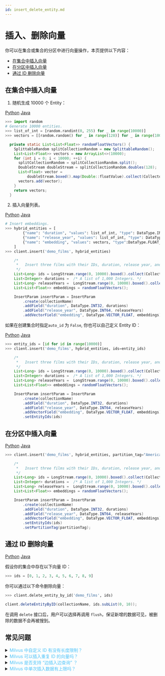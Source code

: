 ```yaml
---
id: insert_delete_entity.md
---
```



# 插入、删除向量

你可以在集合或集合的分区中进行向量操作，本页提供以下内容：

- [在集合中插入向量](#insert-entity-to-collection)
- [在分区中插入向量](#insert-entity-to-partition)
- [通过 ID 删除向量](#delete-entity)


## 在集合中插入向量
<a name="insert-entity-to-collection"></a>

1. 随机生成 10000 个 Entity：

<div class="filter">
<a href="#Python">Python</a> <a href="#Java">Java</a>
</div>

<div class="filter-Python" markdown="block">

   ```python
   >>> import random
   # Generate 10000 entities.
   >>> list_of_int = [random.randint(0, 255) for _ in range(10000)]
   >>> vectors = [[random.random() for _ in range(128)] for _ in range(10000)]
   ```
</div>

<div class="filter-Java" markdown="block">

```java
  private static List<List<Float>> randomFloatVectors() {
    SplittableRandom splitCollectionRandom = new SplittableRandom();
    List<List<Float>> vectors = new ArrayList<>(10000);
    for (int i = 0; i < 10000; ++i) {
      splitCollectionRandom = splitCollectionRandom.split();
      DoubleStream doubleStream = splitCollectionRandom.doubles(128);
      List<Float> vector =
          doubleStream.boxed().map(Double::floatValue).collect(Collectors.toList());
      vectors.add(vector);
    }
    return vectors;
  }
```
</div>

2. 插入向量列表。

<div class="filter">
<a href="#Python">Python</a> <a href="#Java">Java</a>
</div>

<div class="filter-Python" markdown="block">

   ```python
   # Insert embeddings.
   >>> hybrid_entities = [
           {"name": "duration", "values": list_of_int, "type": DataType.INT32},
           {"name": "release_year", "values": list_of_int, "type": DataType.INT64},
           {"name": "embedding", "values": vectors, "type":DataType.FLOAT_VECTOR}
       ]
   >>> client.insert('demo_films', hybrid_entities)
   ```
</div>

<div class="filter-Java" markdown="block">

```java
    /*
     *   Insert three films with their IDs, duration, release year, and fake embeddings into the collection "demo_films".
     */
    List<Long> ids = LongStream.range(0, 10000).boxed().collect(Collectors.toList());
    List<Integer> durations =  /* A list of 1,000 Integers. */
    List<Long> releaseYears =  LongStream.range(0, 10000).boxed().collect(Collectors.toList());
    List<List<Float>> embeddings = randomFloatVectors();

    InsertParam insertParam = InsertParam
        .create(collectionName)
        .addField("duration", DataType.INT32, durations)
        .addField("release_year", DataType.INT64, releaseYears)
        .addVectorField("embedding", DataType.VECTOR_FLOAT, embeddings)
```
</div>


   如果在创建集合时指定`auto_id` 为 `False`, 你也可以自己定义 Entity ID：

   <div class="filter">
   <a href="#Python">Python</a> <a href="#Java">Java</a>
   </div>

   <div class="filter-Python" markdown="block">

   ```python
   >>> entity_ids = [id for id in range(10000)]
   >>> client.insert('demo_films', hybrid_entities, ids=entity_ids)
   ```
   </div>

<div class="filter-Java" markdown="block">

```java
    /*
     *   Insert three films with their IDs, duration, release year, and fake embeddings into the collection "demo_films".
     */
    List<Long> ids = LongStream.range(0, 10000).boxed().collect(Collectors.toList());
    List<Integer> durations =  /* A list of 1,000 Integers. */
    List<Long> releaseYears =  LongStream.range(0, 10000).boxed().collect(Collectors.toList());
    List<List<Float>> embeddings = randomFloatVectors();

    InsertParam insertParam = InsertParam
        .create(collectionName)
        .addField("duration", DataType.INT32, durations)
        .addField("release_year", DataType.INT64, releaseYears)
        .addVectorField("embedding", DataType.VECTOR_FLOAT, embeddings)
        .setEntityIds(ids)
```
</div>

## 在分区中插入向量
<a name="insert-entity-to-partition"></a>

<div class="filter">
<a href="#Python">Python</a> <a href="#Java">Java</a>
</div>

<div class="filter-Python" markdown="block">

```python
>>> client.insert('demo_films', hybrid_entities, partition_tag="American")
```
</div>

<div class="filter-Java" markdown="block">

```java
    /*
     *   Insert three films with their IDs, duration, release year, and fake embeddings into the partition "American".
     */
    List<Long> ids = LongStream.range(0, 10000).boxed().collect(Collectors.toList());
    List<Integer> durations =  /* A list of 1,000 Integers. */
    List<Long> releaseYears =  LongStream.range(0, 10000).boxed().collect(Collectors.toList());
    List<List<Float>> embeddings = randomFloatVectors();

    InsertParam insertParam = InsertParam
        .create(collectionName)
        .addField("duration", DataType.INT32, durations)
        .addField("release_year", DataType.INT64, releaseYears)
        .addVectorField("embedding", DataType.VECTOR_FLOAT, embeddings)
        .setEntityIds(ids)
        .setPartitionTag(partitionTag);
```
</div>

## 通过 ID 删除向量
<a name="delete-entity"></a>

<div class="filter">
<a href="#Python">Python</a> <a href="#Java">Java</a>
</div>

<div class="filter-Python" markdown="block">

假设你的集合中存在以下向量 ID：

```python
>>> ids = [0, 1, 2, 3, 4, 5, 6, 7, 8, 9]
```

你可以通过以下命令删除向量：

```python
>>> client.delete_entity_by_id('demo_films', ids)
```
</div>

<div class="filter-Python" markdown="block">

```java
client.deleteEntityByID(collectionName, ids.subList(0, 10));
```
</div>

<div class="alert note">
在调用 <code>delete</code> 接口后，用户可以选择再调用 <code>flush</code>，保证新增的数据可见，被删除的数据不会再被搜到。
</div>


## 常见问题

<details>
<summary><font color="#4fc4f9">Milvus 中自定义 ID 有没有长度限制？</font></summary>
{{fragments/faq_id_length.md}}
</details>
<details>
<summary><font color="#4fc4f9">Milvus 可以插入重复 ID 的向量吗？</font></summary>
{{fragments/faq_duplicate_ids.md}}
</details>
<details>
<summary><font color="#4fc4f9">Milvus 是否支持 “边插入边查询” ？</font></summary>
{{fragments/faq_search_during_insert.md}}
</details>
<details>
<summary><font color="#4fc4f9">Milvus 中单次插入数据有上限吗？</font></summary>
{{fragments/faq_data_volume_one_insertion.md}}
</details>
